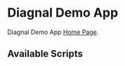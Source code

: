 # Diagnal Demo App

Diagnal Demo App [Home Page](https://lijovijayan.github.io/diagnal-web).

## Available Scripts
